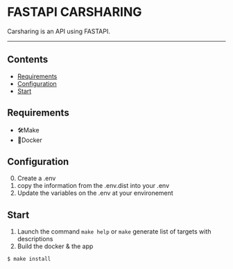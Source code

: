 # FASTAPI CARSHARING

Carsharing is an API using FASTAPI. 

----------------

## Contents
-   [Requirements](#-requirements)
-   [Configuration](#-configuration)
-   [Start](#-building-your-app)

## Requirements
- 🛠Make
- 🐳Docker

## Configuration
0. Create a .env 
1. copy the information from the .env.dist into your .env 
2. Update the variables on the .env at your environement 

## Start
1. Launch the command  `make help` or `make` generate list of targets with descriptions
2. Build the docker & the app

``` bash
$ make install
```


